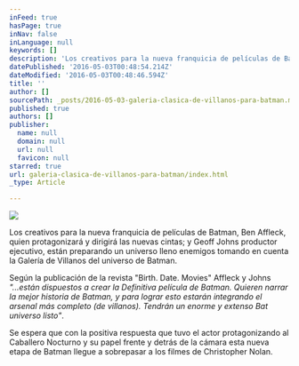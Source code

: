 ```yaml
---
inFeed: true
hasPage: true
inNav: false
inLanguage: null
keywords: []
description: 'Los creativos para la nueva franquicia de películas de Batman, Ben Affleck, quien protagonizará y dirigirá las nuevas cintas; y Geoff Johns productor ejecutivo, están preparando un universo lleno enemigos tomando en cuenta la Galería de Villanos del universo de Batman.'
datePublished: '2016-05-03T00:48:54.214Z'
dateModified: '2016-05-03T00:48:46.594Z'
title: ''
author: []
sourcePath: _posts/2016-05-03-galeria-clasica-de-villanos-para-batman.md
published: true
authors: []
publisher:
  name: null
  domain: null
  url: null
  favicon: null
starred: true
url: galeria-clasica-de-villanos-para-batman/index.html
_type: Article

---
```

![](https://the-grid-user-content.s3-us-west-2.amazonaws.com/cc8b0437-743b-4f5f-b70a-9da1985fda25.jpg)

Los creativos para la nueva franquicia de películas de Batman, Ben Affleck, quien protagonizará y dirigirá las nuevas cintas; y Geoff Johns productor ejecutivo, están preparando un universo lleno enemigos tomando en cuenta la Galería de Villanos del universo de Batman.

Según la publicación de la revista "Birth. Date. Movies" Affleck y Johns _"...están dispuestos a crear la Definitiva película de Batman. Quieren narrar la mejor historia de Batman, y para lograr esto estarán integrando el arsenal más completo (de villanos). Tendrán un enorme y extenso Bat universo listo"_.

Se espera que con la positiva respuesta que tuvo el actor protagonizando al Caballero Nocturno y su papel frente y detrás de la cámara esta nueva etapa de Batman llegue a sobrepasar a los filmes de Christopher Nolan.
